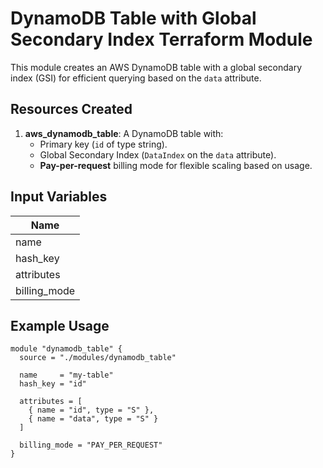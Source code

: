 # DynamoDB Table with Global Secondary Index Terraform Module

This module creates an AWS DynamoDB table with a global secondary index (GSI) for efficient querying based on the `data` attribute.

## Resources Created

1. **aws_dynamodb_table**: A DynamoDB table with:
   - Primary key (`id` of type string).
   - Global Secondary Index (`DataIndex` on the `data` attribute).
   - **Pay-per-request** billing mode for flexible scaling based on usage.

## Input Variables

| Name             
|------------------
| name
| hash_key
| attributes
| billing_mode

## Example Usage

```hcl
module "dynamodb_table" {
  source = "./modules/dynamodb_table"
  
  name     = "my-table"
  hash_key = "id"
  
  attributes = [
    { name = "id", type = "S" },
    { name = "data", type = "S" }
  ]

  billing_mode = "PAY_PER_REQUEST"
}

